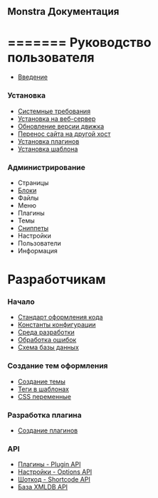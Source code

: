 ## Monstra Документация
=======
Руководство пользователя
===========

* [Введение](welcome.md)

### Установка

* [Системные требования](system-requirements.md)
* [Установка на веб-сервер](installation.md)
* [Обновление версии движка](upgrade.md)
* [Перенос сайта на другой хост](migrating.md)
* [Установка плагинов](plugins-installation.md)
* [Установка шаблона](theme-installation.md)

### Администрирование

* Страницы
* [Блоки](blocks.md)
* Файлы
* Меню
* Плагины
* Темы
* [Сниппеты](snippets.md)
* Настройки
* Пользователи
* Информация

Разработчикам
================

### Начало

* [Стандарт оформления кода](standards.md)
* [Константы конфигурации](constants.md)
* [Среда разработки](environments.md)
* [Обработка ошибок](error-handling.md)
* [Схема базы данных](monstra-database-schema.md)

### Создание тем оформления

* [Создание темы](theme-creation.md)
* [Теги в шаблонах](theme-template-tags.md)
* [CSS переменные](css-variables.md)

### Разработка плагина

* [Создание плагинов](plugins-creation.md)

### API

* [Плагины - Plugin API](plugin-api.md)
* [Настройки - Options API](option-api.md)
* [Шоткод - Shortcode API](shortcode-api.md)
* [База XMLDB API](xmldb-api.md)

